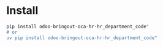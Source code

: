 # Install

```bash
pip install odoo-bringout-oca-hr-hr_department_code"
# or
uv pip install odoo-bringout-oca-hr-hr_department_code"
```
